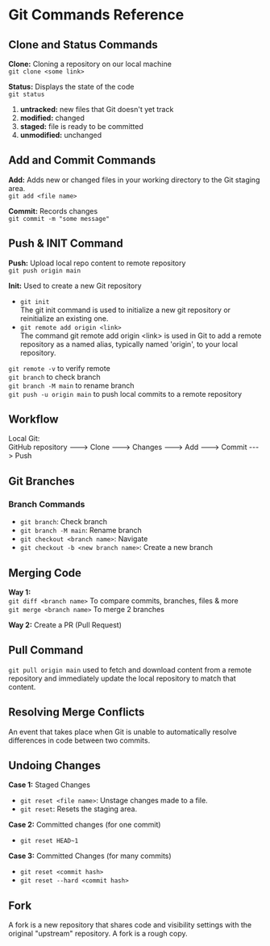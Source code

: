 <h1>Git Commands Reference</h1>

<h2>Clone and Status Commands</h2>

<p><strong>Clone:</strong> Cloning a repository on our local machine<br>
<code>git clone &lt;some link&gt;</code></p>

<p><strong>Status:</strong> Displays the state of the code<br>
<code>git status</code></p>

<ol>
    <li><strong>untracked:</strong> new files that Git doesn't yet track</li>
    <li><strong>modified:</strong> changed</li>
    <li><strong>staged:</strong> file is ready to be committed</li>
    <li><strong>unmodified:</strong> unchanged</li>
</ol>

<h2>Add and Commit Commands</h2>

<p><strong>Add:</strong> Adds new or changed files in your working directory to the Git staging area.<br>
<code>git add &lt;file name&gt;</code></p>

<p><strong>Commit:</strong> Records changes<br>
<code>git commit -m "some message"</code></p>

<h2>Push & INIT Command</h2>

<p><strong>Push:</strong> Upload local repo content to remote repository<br>
<code>git push origin main</code></p>

<p><strong>Init:</strong> Used to create a new Git repository</p>

<ul>
    <li>
        <code>git init</code><br>
        The git init command is used to initialize a new git repository or reinitialize an existing one.
    </li>
    <li>
        <code>git remote add origin &lt;link&gt;</code><br>
        The command git remote add origin &lt;link&gt; is used in Git to add a remote repository as a named alias, typically named 'origin', to your local repository.
    </li>
</ul>

<p>
    <code>git remote -v</code> to verify remote<br>
    <code>git branch</code> to check branch<br>
    <code>git branch -M main</code> to rename branch<br>
    <code>git push -u origin main</code> to push local commits to a remote repository
</p>

<h2>Workflow</h2>

<p>Local Git:<br>
GitHub repository ---&gt; Clone ---&gt; Changes ---&gt; Add ---&gt; Commit ---&gt; Push</p>

<h2>Git Branches</h2>

<h3>Branch Commands</h3>

<ul>
    <li><code>git branch</code>: Check branch</li>
    <li><code>git branch -M main</code>: Rename branch</li>
    <li><code>git checkout &lt;branch name&gt;</code>: Navigate</li>
    <li><code>git checkout -b &lt;new branch name&gt;</code>: Create a new branch</li>
</ul>

<h2>Merging Code</h2>

<p><strong>Way 1:</strong><br>
<code>git diff &lt;branch name&gt;</code> To compare commits, branches, files & more<br>
<code>git merge &lt;branch name&gt;</code> To merge 2 branches</p>

<p><strong>Way 2:</strong> Create a PR (Pull Request)</p>

<h2>Pull Command</h2>

<p><code>git pull origin main</code> used to fetch and download content from a remote repository and immediately update the local repository to match that content.</p>

<h2>Resolving Merge Conflicts</h2>

<p>An event that takes place when Git is unable to automatically resolve differences in code between two commits.</p>

<h2>Undoing Changes</h2>

<p><strong>Case 1:</strong> Staged Changes</p>
<ul>
    <li><code>git reset &lt;file name&gt;</code>: Unstage changes made to a file.</li>
    <li><code>git reset</code>: Resets the staging area.</li>
</ul>

<p><strong>Case 2:</strong> Committed changes (for one commit)</p>
<ul>
    <li><code>git reset HEAD~1</code></li>
</ul>

<p><strong>Case 3:</strong> Committed Changes (for many commits)</p>
<ul>
    <li><code>git reset &lt;commit hash&gt;</code></li>
    <li><code>git reset --hard &lt;commit hash&gt;</code></li>
</ul>

<h2>Fork</h2>

<p>A fork is a new repository that shares code and visibility settings with the original "upstream" repository. A fork is a rough copy.</p>
